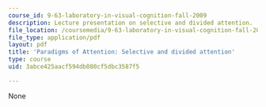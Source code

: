 ```yaml
---
course_id: 9-63-laboratory-in-visual-cognition-fall-2009
description: Lecture presentation on selective and divided attention.
file_location: /coursemedia/9-63-laboratory-in-visual-cognition-fall-2009/3abce425aacf594db080cf5dbc3587f5_MIT9_63F09_lec12.pdf
file_type: application/pdf
layout: pdf
title: 'Paradigms of Attention: Selective and divided attention'
type: course
uid: 3abce425aacf594db080cf5dbc3587f5

---
```

None